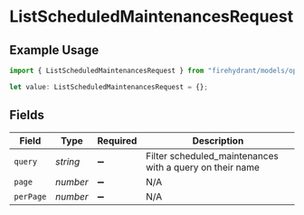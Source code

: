 # ListScheduledMaintenancesRequest

## Example Usage

```typescript
import { ListScheduledMaintenancesRequest } from "firehydrant/models/operations";

let value: ListScheduledMaintenancesRequest = {};
```

## Fields

| Field                                                    | Type                                                     | Required                                                 | Description                                              |
| -------------------------------------------------------- | -------------------------------------------------------- | -------------------------------------------------------- | -------------------------------------------------------- |
| `query`                                                  | *string*                                                 | :heavy_minus_sign:                                       | Filter scheduled_maintenances with a query on their name |
| `page`                                                   | *number*                                                 | :heavy_minus_sign:                                       | N/A                                                      |
| `perPage`                                                | *number*                                                 | :heavy_minus_sign:                                       | N/A                                                      |